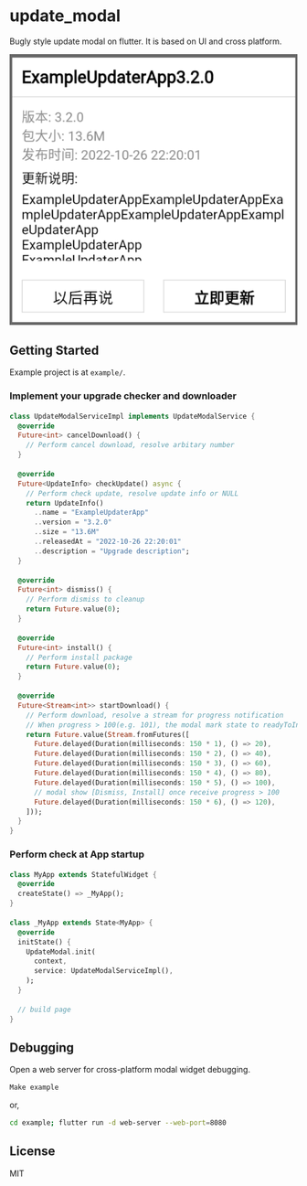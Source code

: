 # update_modal

Bugly style update modal on flutter. It is based on UI and cross platform.

![Modal Preview](./image/modal.png)

## Getting Started

Example project is at `example/`.

### Implement your upgrade checker and downloader

```dart
class UpdateModalServiceImpl implements UpdateModalService {
  @override
  Future<int> cancelDownload() {
    // Perform cancel download, resolve arbitary number
  }

  @override
  Future<UpdateInfo> checkUpdate() async {
    // Perform check update, resolve update info or NULL
    return UpdateInfo()
      ..name = "ExampleUpdaterApp"
      ..version = "3.2.0"
      ..size = "13.6M"
      ..releasedAt = "2022-10-26 22:20:01"
      ..description = "Upgrade description";
  }

  @override
  Future<int> dismiss() {
    // Perform dismiss to cleanup
    return Future.value(0);
  }

  @override
  Future<int> install() {
    // Perform install package
    return Future.value(0);
  }

  @override
  Future<Stream<int>> startDownload() {
    // Perform download, resolve a stream for progress notification
    // When progress > 100(e.g. 101), the modal mark state to readyToInstall
    return Future.value(Stream.fromFutures([
      Future.delayed(Duration(milliseconds: 150 * 1), () => 20),
      Future.delayed(Duration(milliseconds: 150 * 2), () => 40),
      Future.delayed(Duration(milliseconds: 150 * 3), () => 60),
      Future.delayed(Duration(milliseconds: 150 * 4), () => 80),
      Future.delayed(Duration(milliseconds: 150 * 5), () => 100),
      // modal show [Dismiss, Install] once receive progress > 100
      Future.delayed(Duration(milliseconds: 150 * 6), () => 120),
    ]));
  }
}
```

### Perform check at App startup

```dart
class MyApp extends StatefulWidget {
  @override
  createState() => _MyApp();
}

class _MyApp extends State<MyApp> {
  @override
  initState() {
    UpdateModal.init(
      context,
      service: UpdateModalServiceImpl(),
    );
  }

  // build page
}
```

## Debugging

Open a web server for cross-platform modal widget debugging.

```bash
Make example
```

or,

```bash
cd example; flutter run -d web-server --web-port=8080
```

## License

MIT

